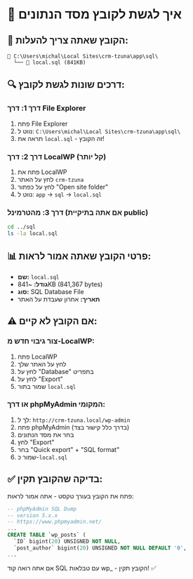 # 📁 איך לגשת לקובץ מסד הנתונים

## 🎯 הקובץ שאתה צריך להעלות:
```
📂 C:\Users\michal\Local Sites\crm-tzuna\app\sql\
  └── 📄 local.sql (841KB)
```

## 🔍 דרכים שונות לגשת לקובץ:

### דרך 1: דרך File Explorer
1. פתח File Explorer
2. נווט ל: `C:\Users\michal\Local Sites\crm-tzuna\app\sql\`
3. תראה את `local.sql` - זה הקובץ!

### דרך 2: דרך LocalWP (קל יותר)
1. פתח את LocalWP
2. לחץ על האתר `crm-tzuna`
3. לחץ על כפתור "Open site folder"
4. נווט ל: `app` → `sql` → `local.sql`

### דרך 3: מהטרמינל (אם אתה בתיקיית public)
```bash
cd ../sql
ls -la local.sql
```

## 📊 פרטי הקובץ שאתה אמור לראות:
- **שם:** `local.sql`
- **גודל:** ~841KB (841,367 bytes)
- **סוג:** SQL Database File
- **תאריך:** אחרון שעבדת על האתר

## ⚠️ אם הקובץ לא קיים:
### צור גיבוי חדש מ-LocalWP:
1. פתח LocalWP
2. לחץ על האתר שלך
3. לחץ על "Database" בתפריט
4. לחץ על "Export"
5. שמור בתור `local.sql`

### או דרך phpMyAdmin המקומי:
1. לך ל: `http://crm-tzuna.local/wp-admin`
2. פתח phpMyAdmin (בדרך כלל קישור בצד)
3. בחר את מסד הנתונים
4. לחץ "Export"
5. בחר "Quick export" + "SQL format"
6. שמור כ-`local.sql`

## ✅ בדיקה שהקובץ תקין:
פתח את הקובץ בעורך טקסט - אתה אמור לראות:
```sql
-- phpMyAdmin SQL Dump
-- version 5.x.x
-- https://www.phpmyadmin.net/
...
CREATE TABLE `wp_posts` (
  `ID` bigint(20) UNSIGNED NOT NULL,
  `post_author` bigint(20) UNSIGNED NOT NULL DEFAULT '0',
...
```

אם אתה רואה קוד SQL עם טבלאות wp_ - הקובץ תקין! ✅ 